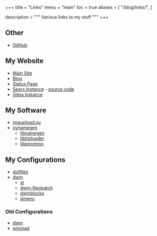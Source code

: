 +++
title = "Links"
menu = "main"
toc = true
aliases = [
  "/blog/links/",
]

description = """
Various links to my stuff
"""
+++

## Other

- [GitHub](https://github.com/BBaoVanC/)

## My Website

- [Main Site](https://bbaovanc.com/)
- [Blog](https://bbaovanc.com/blog/)
- [Status Page](https://status.bbaovanc.com/)
- [Searx Instance](https://search.bbaovanc.com/) -
  [source code](https://github.com/BBaoVanC/searx)
- [Gitea Instance](https://git.bbaovanc.com/)

## My Software

- [imgupload.py](https://github.com/imgupload-py/imgupload.py)
- [pynamegen](https://git.bbaovanc.com/bbaovanc/pynamegen)
  - [libnamegen](https://git.bbaovanc.com/bbaovanc/libnamegen)
  - [liblistloader](https://git.bbaovanc.com/bbaovanc/liblistloader)
  - [libprogress](https://git.bbaovanc.com/bbaovanc/libprogress)

## My Configurations

- [dotfiles](https://github.com/BBaoVanC/dotfiles)
- [dwm](https://github.com/BBaoVanC/.dwm)
  - [st](https://github.com/BBaoVanC/st)
  - [dwm-flexipatch](https://github.com/BBaoVanC/dwm-flexipatch)
  - [dwmblocks](https://github.com/BBaoVanC/dwmblocks)
  - [dmenu](https://github.com/BBaoVanC/dmenu)

### Old Configurations

- [dwm](https://github.com/BBaoVanC/dwm)
- [xmonad](https://github.com/BBaoVanC/.xmonad)
